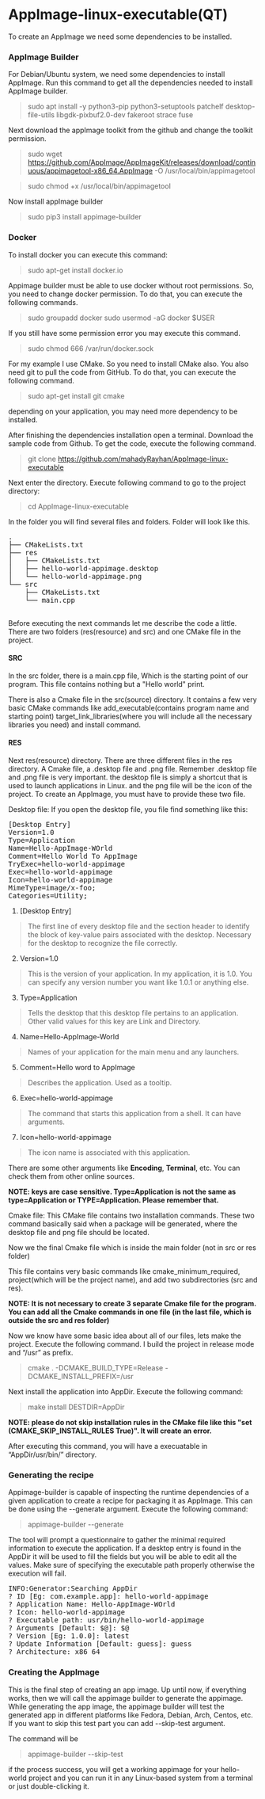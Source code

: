 # AppImage-linux-executable(QT)

To create an AppImage we need some dependencies to be installed.

### AppImage Builder
For Debian/Ubuntu system, we need some dependencies to install AppImage. Run this command to get all the dependencies needed to install AppImage builder.

> sudo apt install -y python3-pip python3-setuptools patchelf desktop-file-utils libgdk-pixbuf2.0-dev fakeroot strace fuse

Next download the appImage toolkit from the github and change the toolkit permission.

> sudo wget https://github.com/AppImage/AppImageKit/releases/download/continuous/appimagetool-x86_64.AppImage -O /usr/local/bin/appimagetool

> sudo chmod +x /usr/local/bin/appimagetool

Now install appImage builder

> sudo pip3 install appimage-builder

### Docker
To install docker you can execute this command:

> sudo apt-get install docker.io

Appimage builder must be able to use docker without root permissions. So, you need to change docker permission. To do that, you can execute the following commands.

> sudo groupadd docker
> sudo usermod -aG docker $USER

If you still have some permission error you may execute this command.
> sudo chmod 666 /var/run/docker.sock

For my example I use CMake. So you need to install CMake also. You also need git to pull the code from GitHub. To do that, you can execute the following command.

> sudo apt-get install git cmake

depending on your application, you may need more dependency to be installed.

After finishing the dependencies installation open a terminal. Download the sample code from Github. To get the code, execute the following command.

> git clone https://github.com/mahadyRayhan/AppImage-linux-executable

Next enter the directory. Execute following command to go to the project directory:
> cd AppImage-linux-executable

In the folder you will find several files and folders. Folder will look like this.

<pre>
.
├── CMakeLists.txt
├── res
│   ├── CMakeLists.txt
│   ├── hello-world-appimage.desktop
│   └── hello-world-appimage.png
└── src
    ├── CMakeLists.txt
    └── main.cpp

</pre>

Before executing the next commands let me describe the code a little. There are two folders (res(resource) and src) and one CMake file in the project.

#### SRC
In the src folder, there is a main.cpp file, Which is the starting point of our program. This file contains nothing but a "Hello world" print.

There is also a Cmake file in the src(source) directory. It contains a few very basic CMake commands like add_executable(contains program name and starting point) target_link_libraries(where you will include all the necessary libraries you need) and install command.

#### RES
Next res(resource) directory. There are three different files in the res directory. A Cmake file, a .desktop file and .png file. Remember .desktop file and .png file is very important. the desktop file is simply a shortcut that is used to launch applications in Linux. and the png file will be the icon of the project. To create an AppImage, you must have to provide these two file.

Desktop file:
If you open the desktop file, you file find something like this:

<pre>
[Desktop Entry]
Version=1.0
Type=Application
Name=Hello-AppImage-WOrld
Comment=Hello World To AppImage
TryExec=hello-world-appimage
Exec=hello-world-appimage
Icon=hello-world-appimage
MimeType=image/x-foo;
Categories=Utility;
</pre>

1. [Desktop Entry]
> The first line of every desktop file and the section header to identify the block of key-value pairs associated with the desktop. Necessary for the desktop to recognize the file correctly.

2. Version=1.0
> This is the version of your application. In my application, it is 1.0. You can specify any version number you want like 1.0.1 or anything else.

3. Type=Application
> Tells the desktop that this desktop file pertains to an application. Other valid values for this key are Link and Directory.

4. Name=Hello-AppImage-World
> Names of your application for the main menu and any launchers.

5. Comment=Hello word to AppImage
> Describes the application. Used as a tooltip.

6. Exec=hello-world-appimage
> The command that starts this application from a shell. It can have arguments.

7. Icon=hello-world-appimage
> The icon name is associated with this application.

There are some other arguments like **Encoding**, **Terminal**, etc. You can check them from other online sources.

**NOTE: keys are case sensitive. Type=Application is not the same as type=Application or TYPE=Application. Please remember that.**

Cmake file:
This CMake file contains two installation commands. These two command basically said when a package will be generated, where the desktop file and png file should be located.

Now we the final Cmake file which is inside the main folder (not in src or res folder)

This file contains very basic commands like cmake_minimum_required, project(which will be the project name), and add two subdirectories (src and res).

**NOTE: It is not necessary to create 3 separate Cmake file for the program. You can add all the Cmake commands in one file (in the last file, which is outside the src and res folder)**

Now we know have some basic idea about all of our files, lets make the project.
Execute the following command. I build the project in release mode and “/usr” as prefix.

> cmake . -DCMAKE_BUILD_TYPE=Release -DCMAKE_INSTALL_PREFIX=/usr

Next install the application into AppDir. Execute the following command:

> make install DESTDIR=AppDir

**NOTE: please do not skip installation rules in the CMake file like this "set (CMAKE_SKIP_INSTALL_RULES True)". It will create an error.**

After executing this command, you will have a execuatable in “AppDir/usr/bin/” directory.

### Generating the recipe

Appimage-builder is capable of inspecting the runtime dependencies of a given application to create a recipe for packaging it as AppImage. This can be done using the --generate argument. Execute the following command:

> appimage-builder --generate

The tool will prompt a questionnaire to gather the minimal required information to execute the application. If a desktop entry is found in the AppDir it will be used to fill the fields but you will be able to edit all the values. Make sure of specifying the executable path properly otherwise the execution will fail.

<pre>
INFO:Generator:Searching AppDir
? ID [Eg: com.example.app]: hello-world-appimage
? Application Name: Hello-AppImage-WOrld
? Icon: hello-world-appimage
? Executable path: usr/bin/hello-world-appimage
? Arguments [Default: $@]: $@
? Version [Eg: 1.0.0]: latest
? Update Information [Default: guess]: guess
? Architecture: x86_64
</pre>

### Creating the AppImage
This is the final step of creating an app image. Up until now, if everything works, then we will call the appimage builder to generate the appimage.
While generating the app image, the appimage builder will test the generated app in different platforms like Fedora, Debian, Arch, Centos, etc. If you want to skip this test part you can add --skip-test argument.

The command will be 
> appimage-builder --skip-test

if the process success, you will get a working appimage for your hello-world project and you can run it in any Linux-based system from a terminal or just double-clicking it.

